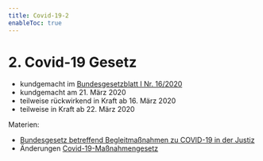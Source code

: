 ```yaml
---
title: Covid-19-2
enableToc: true
---
```


# 2. Covid-19 Gesetz

* kundgemacht im [Bundesgesetzblatt I Nr. 16/2020](https://www.ris.bka.gv.at/eli/bgbl/I/2020/16)
* kundgemacht am 21. März 2020
* teilweise rückwirkend in Kraft ab 16. März 2020
* teilweise in Kraft ab 22. März 2020

Materien:
* [Bundesgesetz betreffend Begleitmaßnahmen zu COVID-19 in der Justiz](Justiz.md)
* Änderungen [Covid-19-Maßnahmengesetz](Maßnahmen)
